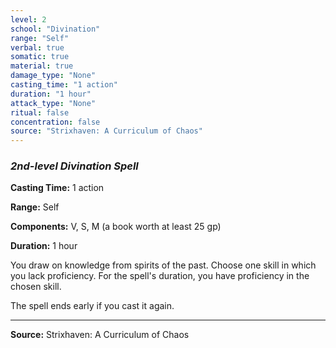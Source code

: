 ```yaml
---
level: 2
school: "Divination"
range: "Self"
verbal: true
somatic: true
material: true
damage_type: "None"
casting_time: "1 action"
duration: "1 hour"
attack_type: "None"
ritual: false
concentration: false
source: "Strixhaven: A Curriculum of Chaos"
---
```


### *2nd-level Divination Spell*

**Casting Time:** 1 action

**Range:** Self

**Components:** V, S, M (a book worth at least 25 gp)

**Duration:** 1 hour

You draw on knowledge from spirits of the past. Choose one skill in which you lack proficiency. For the spell's duration, you have proficiency in the chosen skill.

The spell ends early if you cast it again.

---

**Source:** Strixhaven: A Curriculum of Chaos
